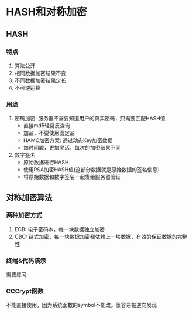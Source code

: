 # HASH和对称加密

## HASH
### 特点
1. 算法公开
2. 相同数据加密结果不变
3. 不同数据加密结果定长
4. 不可逆运算

### 用途
1. 密码加密: 服务器不需要知道用户的真实密码，只需要匹配HASH值
    * 直接md5轻易反查询
    * 加盐，不要使用固定盐
    * HAMC加密方案: 通过动态Key加密数据
    * 加时间戳，更加灵活，每次的加密结果不同
2. 数字签名
    * 原始数据进行HASH
    * 使用RSA加密HASH值(这部分数据就是原始数据的签名信息)
    * 将原始数据和数字签名一起发给服务器验证
## 对称加密算法
### 两种加密方式
1. ECB: 电子密码本，每一块数据独立加密
2. CBC: 链式加密，每一块数据加密都依赖上一块数据，有效的保证数据的完整性
### 终端&代码演示
需要练习
### CCCrypt函数
不能直接使用，因为系统函数的symbol不能改。很容易被逆向发现